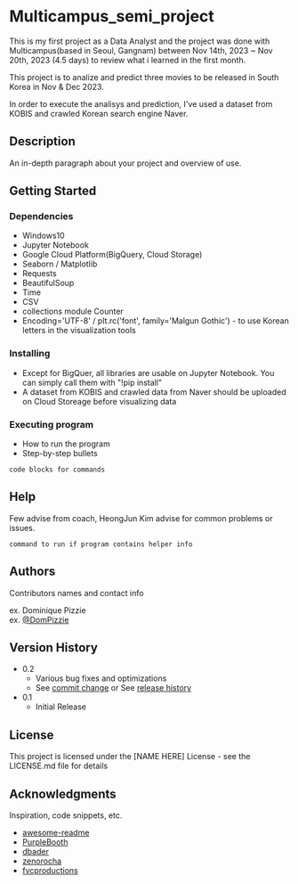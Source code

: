 # Multicampus_semi_project
This is my first project as a Data Analyst and the project was done with Multicampus(based in Seoul, Gangnam) between Nov 14th, 2023 ~ Nov 20th, 2023 (4.5 days) to review what i learned in the first month.

This project is to analize and predict three movies to be released in South Korea in Nov & Dec 2023.

In order to execute the analisys and prediction, I've used a dataset from KOBIS and crawled Korean search engine Naver.


## Description

An in-depth paragraph about your project and overview of use.

## Getting Started

### Dependencies

* Windows10
* Jupyter Notebook
* Google Cloud Platform(BigQuery, Cloud Storage)
* Seaborn / Matplotlib
* Requests 
* BeautifulSoup 
* Time 
* CSV
* collections module Counter
* Encoding='UTF-8' / plt.rc('font', family='Malgun Gothic') - to use Korean letters in the visualization tools

### Installing

* Except for BigQuer, all libraries are usable on Jupyter Notebook. You can simply call them with "!pip install"
* A dataset from KOBIS and crawled data from Naver should be uploaded on Cloud Storeage before visualizing data

### Executing program

* How to run the program
* Step-by-step bullets
```
code blocks for commands
```

## Help

Few advise from coach, HeongJun Kim  advise for common problems or issues.
```
command to run if program contains helper info
```

## Authors

Contributors names and contact info

ex. Dominique Pizzie  
ex. [@DomPizzie](https://twitter.com/dompizzie)

## Version History

* 0.2
    * Various bug fixes and optimizations
    * See [commit change]() or See [release history]()
* 0.1
    * Initial Release

## License

This project is licensed under the [NAME HERE] License - see the LICENSE.md file for details

## Acknowledgments

Inspiration, code snippets, etc.
* [awesome-readme](https://github.com/matiassingers/awesome-readme)
* [PurpleBooth](https://gist.github.com/PurpleBooth/109311bb0361f32d87a2)
* [dbader](https://github.com/dbader/readme-template)
* [zenorocha](https://gist.github.com/zenorocha/4526327)
* [fvcproductions](https://gist.github.com/fvcproductions/1bfc2d4aecb01a834b46)
